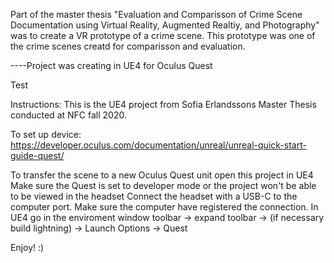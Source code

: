 Part of the master thesis "Evaluation and Comparisson of Crime Scene Documentation using Virtual Reality, Augmented Realtiy, and Photography" was to create a VR prototype of a crime scene. This prototype was one of the crime scenes creatd for comparisson and evaluation.

----Project was creating in UE4 for Oculus Quest

Test

Instructions:
This is the UE4 project from Sofia Erlandssons Master Thesis conducted at NFC fall 2020.

To set up device: https://developer.oculus.com/documentation/unreal/unreal-quick-start-guide-quest/

To transfer the scene to a new Oculus Quest unit open this project in UE4
Make sure the Quest is set to developer mode or the project won't be able to be viewed in the headset
Connect the headset with a USB-C to the computer port. Make sure the computer have registered the connection.
In UE4 go in the enviroment window toolbar -> expand toolbar -> (if necessary build lightning) -> Launch Options -> Quest


Enjoy! :)
